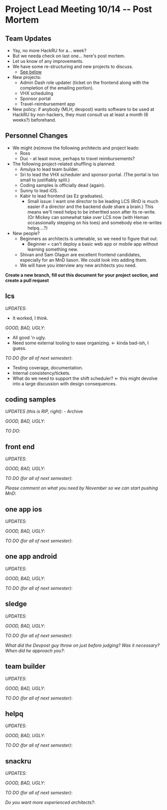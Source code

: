 # Project Lead Meeting 10/14 -- Post Mortem
## Team Updates

- Yay, no more HackRU for a... week?
- But we needa check on last one... here's post mortem.
- Let us know of any improvements.
- We have some re-structuring and new projects to discuss.
    - [See below](#personnel-changes)
- New projects:
    - Admin Dash role updater (ticket on the frontend along
      with the completion of the emailing portion).
    - VHX scheduling
    - Sponsor portal
    - Travel-reimbursement app
- New policy: if anybody (MLH, devpost) wants software to be used at
  HackRU by non-hackers, they must consult us at least a month (6 weeks?)
  beforehand.

## Personnel Changes

- We might (re)move the following architects and project leads:
    - Ross
    - Duc - at least move, perhaps to travel reimbursements?
- The following project-related shuffling is planned:
    - Amulya to lead team builder.
    - Sri to lead the VHX scheduler and sponsor portal.
      (The portal is too small to justifiably split.)
    - Coding samples is officially dead (again).
    - Sunny to lead iOS.
    - Kabir to lead frontend (as Ez graduates).
        - Small issue: I want one director to be leading LCS
          (RnD is much easier if a director and the backend
          dude share a brain.) This means we'll need helpq
          to be inheritted soon after its re-write. (Or Mickey
          can somewhat take over LCS now (with Heman occassionally
          stepping on his toes) and somebody else re-writes
          helpq....?)
- New people?
    - Beginners as architects is untenable, so we need to figure that out.
        - Beginner = can't deploy a basic web app or mobile app without learning
          something new.
    - Shivan and Sam Olagun are excellent frontend candidates, especially for
      an MnD liason. We could look into adding them.
    - We will have you interview any new architects you need.

**Create a new branch, fill out this document for your project section, and create a pull request**

## lcs

_UPDATES_:
- It worked, I think.

_GOOD, BAD, UGLY_:
- All good 'n ugly.
- Need some external tooling to ease organizing. <- kinda bad-ish, I guess.

_TO DO (for all of next semester)_:
- Testing coverage, documentation.
- Internal consistency/tickets.
- What do we need to support the shift scheduler? <- this might devolve into a large discussion
  with design consequences.

## coding samples

_UPDATES (this is RIP, right)_: - Archive

_GOOD, BAD, UGLY_:

_TO DO_:

## front end

_UPDATES_:

_GOOD, BAD, UGLY_:

_TO DO (for all of next semester)_:

_Please comment on what you need by November so we can start pushing MnD_:

## one app ios

_UPDATES_:

_GOOD, BAD, UGLY_:

_TO DO (for all of next semester)_:

## one app android

_UPDATES_:

_GOOD, BAD, UGLY_:

_TO DO (for all of next semester)_:

## sledge

_UPDATES_:

_GOOD, BAD, UGLY_:

_TO DO (for all of next semester)_:

_What did the Devpost guy throw on just before judging? Was it necessary? When did he approach you?_:

## team builder

_UPDATES_:

_GOOD, BAD, UGLY_:

_TO DO (for all of next semester)_:

## helpq

_UPDATES_:

_GOOD, BAD, UGLY_:

_TO DO (for all of next semester)_:

## snackru

_UPDATES_:

_GOOD, BAD, UGLY_:

_TO DO (for all of next semester)_:

_Do you want more experienced architects?_:
